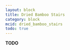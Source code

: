 ```yaml
---
layout: block
title: Dried Bamboo Stairs
category: block
mcid: dried_bamboo_stairs
todo: true
---
```



**TODO**
